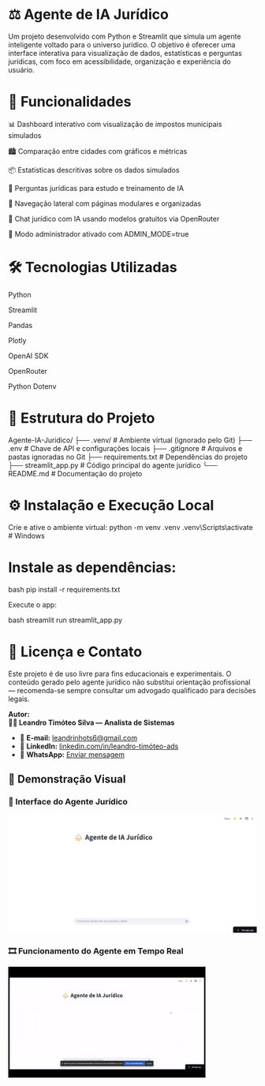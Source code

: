 # ⚖️ Agente de IA Jurídico
Um projeto desenvolvido com Python e Streamlit que simula um agente inteligente voltado para o universo jurídico. O objetivo é oferecer uma interface interativa para visualização de dados, estatísticas e perguntas jurídicas, com foco em acessibilidade, organização e experiência do usuário.

# 🚀 Funcionalidades
📊 Dashboard interativo com visualização de impostos municipais simulados

🏙️ Comparação entre cidades com gráficos e métricas

📦 Estatísticas descritivas sobre os dados simulados

🧠 Perguntas jurídicas para estudo e treinamento de IA

🧭 Navegação lateral com páginas modulares e organizadas

💬 Chat jurídico com IA usando modelos gratuitos via OpenRouter

🔐 Modo administrador ativado com ADMIN_MODE=true

# 🛠️ Tecnologias Utilizadas
Python

Streamlit

Pandas

Plotly

OpenAI SDK

OpenRouter

Python Dotenv

# 📁 Estrutura do Projeto

Agente-IA-Juridico/
├── .venv/                 # Ambiente virtual (ignorado pelo Git)
├── .env                   # Chave de API e configurações locais
├── .gitignore             # Arquivos e pastas ignoradas no Git
├── requirements.txt       # Dependências do projeto
├── streamlit_app.py       # Código principal do agente jurídico
└── README.md              # Documentação do projeto

# ⚙️ Instalação e Execução Local
Crie e ative o ambiente virtual:
python -m venv .venv
.venv\Scripts\activate  # Windows

# Instale as dependências:

bash
pip install -r requirements.txt

Execute o app:

bash
streamlit run streamlit_app.py

# 📌 Licença e Contato
Este projeto é de uso livre para fins educacionais e experimentais. O conteúdo gerado pelo agente jurídico não substitui orientação profissional — recomenda-se sempre consultar um advogado qualificado para decisões legais.

**Autor:**  
**👨‍💻 Leandro Timóteo Silva — Analista de Sistemas**  
- 📧 **E-mail:** [leandrinhots6@gmail.com](mailto:leandrinhots6@gmail.com)  
- 💼 **LinkedIn:** [linkedin.com/in/leandro-timóteo-ads](https://www.linkedin.com/in/leandro-timóteo-ads)  
- 📱 **WhatsApp:** [Enviar mensagem](https://wa.me/5583987830223)

## 🎯 Demonstração Visual

### 📸 Interface do Agente Jurídico

![Captura de tela do app](imagens/Captura%20de%20tela%202025-10-19%20194953.png)

### 🎞️ Funcionamento do Agente em Tempo Real

![GIF do Agente Jurídico](videos/Agente-IA-Juridico-gif.gif)















